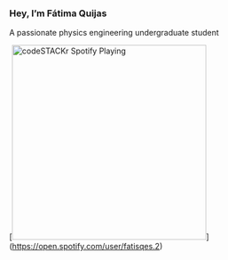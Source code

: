 ### Hey, I’m Fátima Quijas
A passionate physics engineering undergraduate student


[<img src="https://spotify-play-mu-fatimqe1.vercel.app/api/spotify-playing" alt="codeSTACKr Spotify Playing" width="350" />]
(https://open.spotify.com/user/fatisqes.2)


<!---
- 👀 I’m interested in ...
- 🌱 I’m currently learning ...
- 💞️ I’m looking to collaborate on ...
- 📫 How to reach me ...
A passionate 3rd-year physics engineering undergraduate student

fatimqe1/fatimqe1 is a ✨ special ✨ repository because its `README.md` (this file) appears on your GitHub profile.

--->

